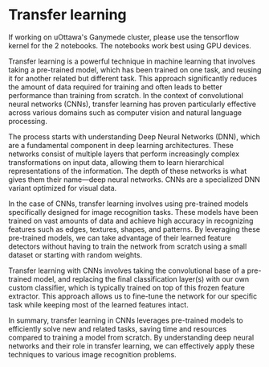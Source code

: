 # Transfer learning

If working on uOttawa's Ganymede cluster, please use the tensorflow kernel for the 2 notebooks. The notebooks work best using GPU devices.

Transfer learning is a powerful technique in machine learning that involves taking a pre-trained model, which has been trained on one task, and reusing it for another related but different task. This approach significantly reduces the amount of data required for training and often leads to better performance than training from scratch. In the context of convolutional neural networks (CNNs), transfer learning has proven particularly effective across various domains such as computer vision and natural language processing.

The process starts with understanding Deep Neural Networks (DNN), which are a fundamental component in deep learning architectures. These networks consist of multiple layers that perform increasingly complex transformations on input data, allowing them to learn hierarchical representations of the information. The depth of these networks is what gives them their name—deep neural networks. CNNs are a specialized DNN variant optimized for visual data.

In the case of CNNs, transfer learning involves using pre-trained models specifically designed for image recognition tasks. These models have been trained on vast amounts of data and achieve high accuracy in recognizing features such as edges, textures, shapes, and patterns. By leveraging these pre-trained models, we can take advantage of their learned feature detectors without having to train the network from scratch using a small dataset or starting with random weights.

Transfer learning with CNNs involves taking the convolutional base of a pre-trained model, and replacing the final classification layer(s) with our own custom classifier, which is typically trained on top of this frozen feature extractor. This approach allows us to fine-tune the network for our specific task while keeping most of the learned features intact.

In summary, transfer learning in CNNs leverages pre-trained models to efficiently solve new and related tasks, saving time and resources compared to training a model from scratch. By understanding deep neural networks and their role in transfer learning, we can effectively apply these techniques to various image recognition problems.
